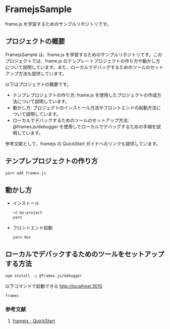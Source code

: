 # FramejsSample

frame.js を学習するためのサンプルリポジトリです。

## プロジェクトの概要

FramejsSample は、frame.js を学習するためのサンプルリポジトリです。このプロジェクトでは、frame.js のテンプレートプロジェクトの作り方や動かし方について説明しています。また、ローカルでデバッグするためのツールのセットアップ方法も提供しています。

以下はプロジェクトの概要です。

- テンプレプロジェクトの作り方: frame.js を使用したプロジェクトの作成方法について説明しています。
- 動かし方: プロジェクトのインストール方法やフロントエンドの起動方法について説明しています。
- ローカルでデバックするためのツールのセットアップ方法: @frames.js/debugger を使用してローカルでデバッグするための手順を説明しています。

参考文献として、framejs の QuickStart ガイドへのリンクも提供しています。

## テンプレプロジェクトの作り方

```bash
yarn add frames.js
```

## 動かし方

- インストール

  ```bash
  cd my-project
  yarn
  ```

- フロントエンド起動

  ```bash
  yarn dev
  ```

## ローカルでデバックするためのツールをセットアップする方法

```bash
npm install -g @frames.js/debugger
```

以下コマンドで起動できる [http://localhost:3010](http://localhost:3010)

```bash
frames
```

### 参考文献

1. [framejs - QuickStart](https://framesjs.org/#quickstart)
